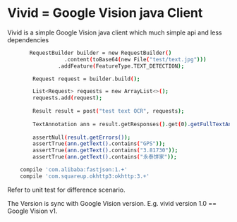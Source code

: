 
Vivid = Google Vision java Client
=================================

Vivid is a simple Google Vision java client which much simple api and less dependencies

```sh
	   RequestBuilder builder = new RequestBuilder()
				  .content(toBase64(new File("test/text.jpg")))
		        .addFeature(FeatureType.TEXT_DETECTION);

		Request request = builder.build();

		List<Request> requests = new ArrayList<>();
		requests.add(request);
		
		Result result = post("test text OCR", requests);
				
		TextAnnotation ann = result.getResponses().get(0).getFullTextAnnotation().get(0);
				
		assertNull(result.getErrors());		
		assertTrue(ann.getText().contains("GPS"));
		assertTrue(ann.getText().contains("3.81730"));
		assertTrue(ann.getText().contains("永泰饼家"));
```

```sh
	compile 'com.alibaba:fastjson:1.+'
	compile 'com.squareup.okhttp3:okhttp:3.+'
```

Refer to unit test for difference scenario.

The Version is sync with Google Vision version. E.g. vivid version 1.0 == Google Vision v1.




